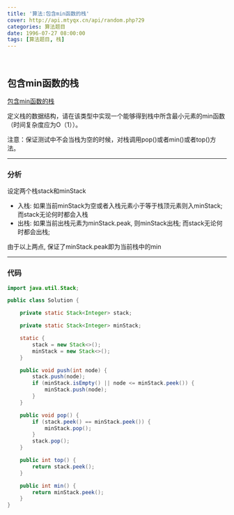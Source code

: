 ```yaml
---
title: '算法:包含min函数的栈'
cover: http://api.mtyqx.cn/api/random.php?29
categories: 算法题目
date: 1996-07-27 08:00:00
tags: [算法题目, 栈]
---
```


<br/>

<!--more-->

## 包含min函数的栈

[包含min函数的栈](https://www.nowcoder.com/practice/4c776177d2c04c2494f2555c9fcc1e49?tpId=13&tqId=11173&tPage=1&rp=1&ru=%2Fta%2Fcoding-interviews&qru=%2Fta%2Fcoding-interviews%2Fquestion-ranking)

  定义栈的数据结构，请在该类型中实现一个能够得到栈中所含最小元素的min函数（时间复杂度应为O（1））。 

  注意：保证测试中不会当栈为空的时候，对栈调用pop()或者min()或者top()方法。

****

### 分析

设定两个栈stack和minStack

-   入栈: 如果当前minStack为空或者入栈元素小于等于栈顶元素则入minStack; 而stack无论何时都会入栈
-   出栈: 如果当前出栈元素为minStack.peak, 则minStack出栈; 而stack无论何时都会出栈;

由于以上两点, 保证了minStack.peak即为当前栈中的min

****

### 代码

```java
import java.util.Stack;

public class Solution {

    private static Stack<Integer> stack;

    private static Stack<Integer> minStack;

    static {
        stack = new Stack<>();
        minStack = new Stack<>();
    }

    public void push(int node) {
        stack.push(node);
        if (minStack.isEmpty() || node <= minStack.peek()) {
            minStack.push(node);
        }
    }

    public void pop() {
        if (stack.peek() == minStack.peek()) {
            minStack.pop();
        }
        stack.pop();
    }

    public int top() {
        return stack.peek();
    }

    public int min() {
        return minStack.peek();
    }
}
```

